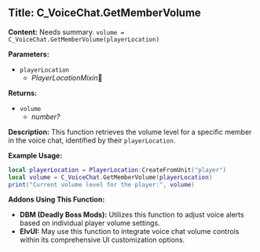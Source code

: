 ## Title: C_VoiceChat.GetMemberVolume

**Content:**
Needs summary.
`volume = C_VoiceChat.GetMemberVolume(playerLocation)`

**Parameters:**
- `playerLocation`
  - *PlayerLocationMixin*🔗

**Returns:**
- `volume`
  - *number?*

**Description:**
This function retrieves the volume level for a specific member in the voice chat, identified by their `playerLocation`.

**Example Usage:**
```lua
local playerLocation = PlayerLocation:CreateFromUnit("player")
local volume = C_VoiceChat.GetMemberVolume(playerLocation)
print("Current volume level for the player:", volume)
```

**Addons Using This Function:**
- **DBM (Deadly Boss Mods):** Utilizes this function to adjust voice alerts based on individual player volume settings.
- **ElvUI:** May use this function to integrate voice chat volume controls within its comprehensive UI customization options.
